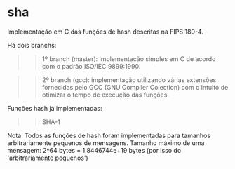 sha
===

Implementação em C das funções de hash descritas na FIPS 180-4.

Há dois branchs:

>>1º branch (master): implementação simples em C de acordo com o padrão ISO/IEC 9899:1990.

>>2º branch (gcc): implementação utilizando várias extensões fornecidas pelo GCC (GNU Compiler Colection) com o intuito de otimizar o tempo de execução das funções.


Funções hash já implementadas:
>>SHA-1


Nota: Todos as funções de hash foram implementadas para tamanhos arbitrariamente pequenos de mensagens.
Tamanho máximo de uma mensagem: 2^64 bytes = 1.8446744e+19 bytes (por isso do 'arbitrariamente pequenos')
